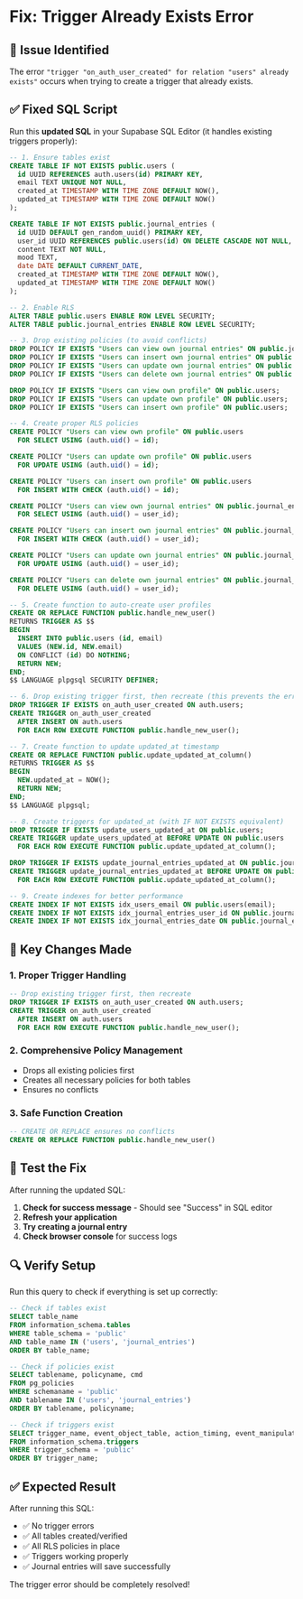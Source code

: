 # Fix: Trigger Already Exists Error

## 🚨 **Issue Identified**
The error `"trigger "on_auth_user_created" for relation "users" already exists"` occurs when trying to create a trigger that already exists.

## ✅ **Fixed SQL Script**

Run this **updated SQL** in your Supabase SQL Editor (it handles existing triggers properly):

```sql
-- 1. Ensure tables exist
CREATE TABLE IF NOT EXISTS public.users (
  id UUID REFERENCES auth.users(id) PRIMARY KEY,
  email TEXT UNIQUE NOT NULL,
  created_at TIMESTAMP WITH TIME ZONE DEFAULT NOW(),
  updated_at TIMESTAMP WITH TIME ZONE DEFAULT NOW()
);

CREATE TABLE IF NOT EXISTS public.journal_entries (
  id UUID DEFAULT gen_random_uuid() PRIMARY KEY,
  user_id UUID REFERENCES public.users(id) ON DELETE CASCADE NOT NULL,
  content TEXT NOT NULL,
  mood TEXT,
  date DATE DEFAULT CURRENT_DATE,
  created_at TIMESTAMP WITH TIME ZONE DEFAULT NOW(),
  updated_at TIMESTAMP WITH TIME ZONE DEFAULT NOW()
);

-- 2. Enable RLS
ALTER TABLE public.users ENABLE ROW LEVEL SECURITY;
ALTER TABLE public.journal_entries ENABLE ROW LEVEL SECURITY;

-- 3. Drop existing policies (to avoid conflicts)
DROP POLICY IF EXISTS "Users can view own journal entries" ON public.journal_entries;
DROP POLICY IF EXISTS "Users can insert own journal entries" ON public.journal_entries;
DROP POLICY IF EXISTS "Users can update own journal entries" ON public.journal_entries;
DROP POLICY IF EXISTS "Users can delete own journal entries" ON public.journal_entries;

DROP POLICY IF EXISTS "Users can view own profile" ON public.users;
DROP POLICY IF EXISTS "Users can update own profile" ON public.users;
DROP POLICY IF EXISTS "Users can insert own profile" ON public.users;

-- 4. Create proper RLS policies
CREATE POLICY "Users can view own profile" ON public.users
  FOR SELECT USING (auth.uid() = id);

CREATE POLICY "Users can update own profile" ON public.users
  FOR UPDATE USING (auth.uid() = id);

CREATE POLICY "Users can insert own profile" ON public.users
  FOR INSERT WITH CHECK (auth.uid() = id);

CREATE POLICY "Users can view own journal entries" ON public.journal_entries
  FOR SELECT USING (auth.uid() = user_id);

CREATE POLICY "Users can insert own journal entries" ON public.journal_entries
  FOR INSERT WITH CHECK (auth.uid() = user_id);

CREATE POLICY "Users can update own journal entries" ON public.journal_entries
  FOR UPDATE USING (auth.uid() = user_id);

CREATE POLICY "Users can delete own journal entries" ON public.journal_entries
  FOR DELETE USING (auth.uid() = user_id);

-- 5. Create function to auto-create user profiles
CREATE OR REPLACE FUNCTION public.handle_new_user()
RETURNS TRIGGER AS $$
BEGIN
  INSERT INTO public.users (id, email)
  VALUES (NEW.id, NEW.email)
  ON CONFLICT (id) DO NOTHING;
  RETURN NEW;
END;
$$ LANGUAGE plpgsql SECURITY DEFINER;

-- 6. Drop existing trigger first, then recreate (this prevents the error)
DROP TRIGGER IF EXISTS on_auth_user_created ON auth.users;
CREATE TRIGGER on_auth_user_created
  AFTER INSERT ON auth.users
  FOR EACH ROW EXECUTE FUNCTION public.handle_new_user();

-- 7. Create function to update updated_at timestamp
CREATE OR REPLACE FUNCTION public.update_updated_at_column()
RETURNS TRIGGER AS $$
BEGIN
  NEW.updated_at = NOW();
  RETURN NEW;
END;
$$ LANGUAGE plpgsql;

-- 8. Create triggers for updated_at (with IF NOT EXISTS equivalent)
DROP TRIGGER IF EXISTS update_users_updated_at ON public.users;
CREATE TRIGGER update_users_updated_at BEFORE UPDATE ON public.users
  FOR EACH ROW EXECUTE FUNCTION public.update_updated_at_column();

DROP TRIGGER IF EXISTS update_journal_entries_updated_at ON public.journal_entries;
CREATE TRIGGER update_journal_entries_updated_at BEFORE UPDATE ON public.journal_entries
  FOR EACH ROW EXECUTE FUNCTION public.update_updated_at_column();

-- 9. Create indexes for better performance
CREATE INDEX IF NOT EXISTS idx_users_email ON public.users(email);
CREATE INDEX IF NOT EXISTS idx_journal_entries_user_id ON public.journal_entries(user_id);
CREATE INDEX IF NOT EXISTS idx_journal_entries_date ON public.journal_entries(date);
```

## 🔧 **Key Changes Made**

### **1. Proper Trigger Handling**
```sql
-- Drop existing trigger first, then recreate
DROP TRIGGER IF EXISTS on_auth_user_created ON auth.users;
CREATE TRIGGER on_auth_user_created
  AFTER INSERT ON auth.users
  FOR EACH ROW EXECUTE FUNCTION public.handle_new_user();
```

### **2. Comprehensive Policy Management**
- Drops all existing policies first
- Creates all necessary policies for both tables
- Ensures no conflicts

### **3. Safe Function Creation**
```sql
-- CREATE OR REPLACE ensures no conflicts
CREATE OR REPLACE FUNCTION public.handle_new_user()
```

## 🧪 **Test the Fix**

After running the updated SQL:

1. **Check for success message** - Should see "Success" in SQL editor
2. **Refresh your application**
3. **Try creating a journal entry**
4. **Check browser console** for success logs

## 🔍 **Verify Setup**

Run this query to check if everything is set up correctly:

```sql
-- Check if tables exist
SELECT table_name 
FROM information_schema.tables 
WHERE table_schema = 'public' 
AND table_name IN ('users', 'journal_entries')
ORDER BY table_name;

-- Check if policies exist
SELECT tablename, policyname, cmd 
FROM pg_policies 
WHERE schemaname = 'public' 
AND tablename IN ('users', 'journal_entries')
ORDER BY tablename, policyname;

-- Check if triggers exist
SELECT trigger_name, event_object_table, action_timing, event_manipulation
FROM information_schema.triggers 
WHERE trigger_schema = 'public'
ORDER BY trigger_name;
```

## ✅ **Expected Result**

After running this SQL:
- ✅ No trigger errors
- ✅ All tables created/verified
- ✅ All RLS policies in place
- ✅ Triggers working properly
- ✅ Journal entries will save successfully

The trigger error should be completely resolved!
